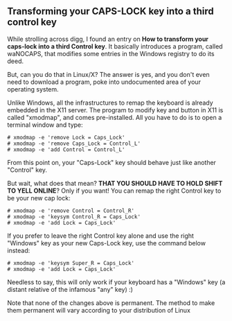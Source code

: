 ## Transforming your CAPS-LOCK key into a third control key
While strolling across digg, I found an entry on **How to transform your caps-lock into a third Control key**. It basically introduces a program, called waNOCAPS, that modifies some entries in the Windows registry to do its deed.

But, can you do that in Linux/X? The answer is yes, and you don't even need to download a program, poke into undocumented area of your operating system.

Unlike Windows, all the infrastructures to remap the keyboard is already embedded in the X11 server. The program to modify key and button in X11 is called "xmodmap", and comes pre-installed. All you have to do is to open a terminal window and type:

	# xmodmap -e 'remove Lock = Caps_Lock'
	# xmodmap -e 'remove Caps_Lock = Control_L'
	# xmodmap -e 'add Control = Control_L'

From this point on, your "Caps-Lock" key should behave just like another "Control" key.

But wait, what does that mean? **THAT YOU SHOULD HAVE TO HOLD SHIFT TO YELL ONLINE**? Only if you want! You can remap the right Control key to be your new cap lock:

	# xmodmap -e 'remove Control = Control_R'
	# xmodmap -e 'keysym Control_R = Caps_Lock'
	# xmodmap -e 'add Lock = Caps_Lock'

If you prefer to leave the right Control key alone and use the right "Windows" key as your new Caps-Lock key, use the command below instead:

	# xmodmap -e 'keysym Super_R = Caps_Lock'
	# xmodmap -e 'add Lock = Caps_Lock'

Needless to say, this will only work if your keyboard has a "Windows" key (a distant relative of the infamous "any" key) :)

Note that none of the changes above is permanent. The method to make them permanent will vary according to your distribution of Linux 
